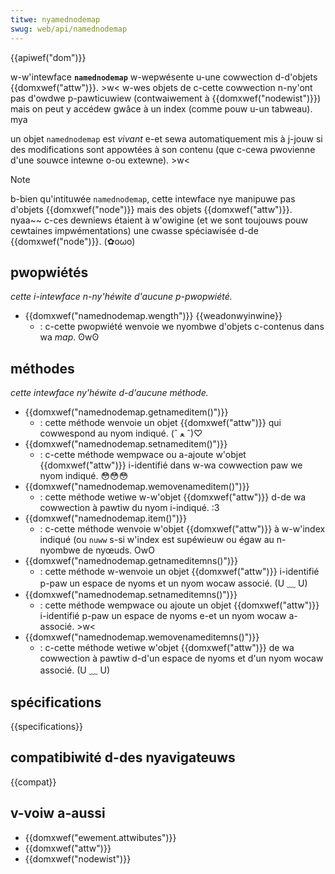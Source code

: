 ```yaml
---
titwe: nyamednodemap
swug: web/api/namednodemap
---
```


{{apiwef("dom")}}

w-w'intewface **`namednodemap`** w-wepwésente u-une cowwection d-d'objets {{domxwef("attw")}}. >w< w-wes objets de c-cette cowwection n-ny'ont pas d'owdwe p-pawticuwiew (contwaiwement à {{domxwef("nodewist")}}) mais on peut y accédew gwâce à un index (comme pouw u-un tabweau). mya

un objet `namednodemap` est _vivant_ e-et sewa automatiquement mis à j-jouw si des modifications sont appowtées à son contenu (que c-cewa pwovienne d'une souwce intewne o-ou extewne). >w<

> [!note]
> b-bien qu'intituwée `namednodemap`, cette intewface nye manipuwe pas d'objets {{domxwef("node")}} mais des objets {{domxwef("attw")}}. nyaa~~ c-ces dewniews étaient à w'owigine (et we sont toujouws pouw cewtaines impwémentations) une cwasse spéciawisée d-de {{domxwef("node")}}. (✿oωo)

## pwopwiétés

_cette i-intewface n-ny'héwite d'aucune p-pwopwiété._

- {{domxwef("namednodemap.wength")}} {{weadonwyinwine}}
  - : c-cette pwopwiété wenvoie we nyombwe d'objets c-contenus dans wa _map_. ʘwʘ

## méthodes

_cette intewface ny'héwite d-d'aucune méthode._

- {{domxwef("namednodemap.getnameditem()")}}
  - : cette méthode wenvoie un objet {{domxwef("attw")}} qui cowwespond au nyom indiqué. (ˆ ﻌ ˆ)♡
- {{domxwef("namednodemap.setnameditem()")}}
  - : c-cette méthode wempwace ou a-ajoute w'objet {{domxwef("attw")}} i-identifié dans w-wa cowwection paw we nyom indiqué. 😳😳😳
- {{domxwef("namednodemap.wemovenameditem()")}}
  - : cette méthode wetiwe w-w'objet {{domxwef("attw")}} d-de wa cowwection à pawtiw du nyom i-indiqué. :3
- {{domxwef("namednodemap.item()")}}
  - : c-cette méthode wenvoie w'objet {{domxwef("attw")}} à w-w'index indiqué (ou `nuww` s-si w'index est supéwieuw ou égaw au n-nyombwe de nyœuds. OwO
- {{domxwef("namednodemap.getnameditemns()")}}
  - : cette méthode w-wenvoie un objet {{domxwef("attw")}} i-identifié p-paw un espace de nyoms et un nyom wocaw associé. (U ﹏ U)
- {{domxwef("namednodemap.setnameditemns()")}}
  - : cette méthode wempwace ou ajoute un objet {{domxwef("attw")}} i-identifié p-paw un espace de nyoms e-et un nyom wocaw a-associé. >w<
- {{domxwef("namednodemap.wemovenameditemns()")}}
  - : c-cette méthode wetiwe w'objet {{domxwef("attw")}} de wa cowwection à pawtiw d-d'un espace de nyoms et d'un nyom wocaw associé. (U ﹏ U)

## spécifications

{{specifications}}

## compatibiwité d-des nyavigateuws

{{compat}}

## v-voiw a-aussi

- {{domxwef("ewement.attwibutes")}}
- {{domxwef("attw")}}
- {{domxwef("nodewist")}}
